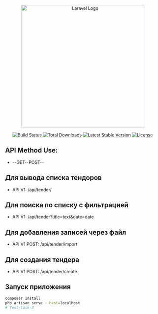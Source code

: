 <p align="center"><a href="https://laravel.com" target="_blank"><img src="https://raw.githubusercontent.com/laravel/art/master/logo-lockup/5%20SVG/2%20CMYK/1%20Full%20Color/laravel-logolockup-cmyk-red.svg" width="400" alt="Laravel Logo"></a></p>

<p align="center">
<a href="https://github.com/laravel/framework/actions"><img src="https://github.com/laravel/framework/workflows/tests/badge.svg" alt="Build Status"></a>
<a href="https://packagist.org/packages/laravel/framework"><img src="https://img.shields.io/packagist/dt/laravel/framework" alt="Total Downloads"></a>
<a href="https://packagist.org/packages/laravel/framework"><img src="https://img.shields.io/packagist/v/laravel/framework" alt="Latest Stable Version"></a>
<a href="https://packagist.org/packages/laravel/framework"><img src="https://img.shields.io/packagist/l/laravel/framework" alt="License"></a>
</p>

## API Method Use:
* --GET--POST--
## Для вывода списка тендоров
* API V1: /api/tender/
## Для поиска по списку с фильтрацией
* API V1: /api/tender?title=text&date=date
## Для добавления записей через файл
* API V1 POST: /api/tender/import
## Для создания тендера
* API V1 POST: /api/tender/create
## Запуск приложения
```bash
composer install
php artisan serve --host=localhost
# Test-task-3
